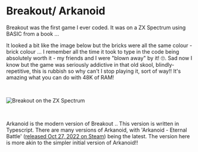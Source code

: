 # Breakout/ Arkanoid

Breakout was the first game I ever coded. It was on a ZX Spectrum using BASIC from a book ...

It looked a bit like the image below but the bricks were all the same colour - brick colour ... I remember all the time it took to type in the code being absolutely worth it - my friends and I were "blown away" by it! :roll_eyes:. Sad now I know but the game was seriously addictive in that old skool, blindly-repetitive, this is rubbish so why can't I stop playing it, sort of way!! It's amazing what you can do with 48K of RAM!

&nbsp;

![Breakout on the ZX Spectrum](https://i.ytimg.com/vi/f_NOhNB4V-I/hqdefault.jpg)

&nbsp;&nbsp;

Arkanoid is the modern version of Breakout .. This version is written in Typescript. There are many versions of Arkanoid, with 'Arkanoid - Eternal Battle' ([released Oct 27, 2022 on Steam](https://store.steampowered.com/app/1717270/Arkanoid__Eternal_Battle/)) being the latest. The version here is more akin to the simpler initial version of Arkanoid!!
